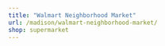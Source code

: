 ```yaml
---
title: "Walmart Neighborhood Market"
url: /madison/walmart-neighborhood-market/
shop: supermarket
---
```

